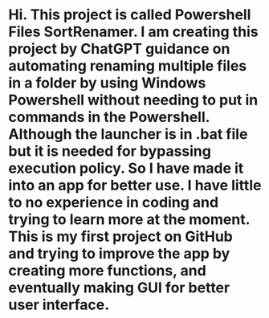 # Hi. This project is called Powershell Files SortRenamer. I am creating this project by ChatGPT guidance on automating renaming multiple files in a folder by using Windows Powershell without needing to put in commands in the Powershell. Although the launcher is in .bat file but it is needed for bypassing execution policy. So I have made it into an app for better use. I have little to no experience in coding and trying to learn more at the moment. This is my first project on GitHub and trying to improve the app by creating more functions, and eventually making GUI for better user interface. 
